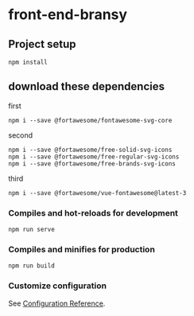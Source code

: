 # front-end-bransy

## Project setup
```
npm install
```

## download these dependencies

first
```
npm i --save @fortawesome/fontawesome-svg-core
```

second
```
npm i --save @fortawesome/free-solid-svg-icons
npm i --save @fortawesome/free-regular-svg-icons
npm i --save @fortawesome/free-brands-svg-icons
```

third

```
npm i --save @fortawesome/vue-fontawesome@latest-3
```

### Compiles and hot-reloads for development
```
npm run serve
```

### Compiles and minifies for production
```
npm run build
```

### Customize configuration
See [Configuration Reference](https://cli.vuejs.org/config/).
